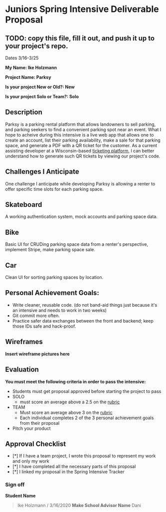 # Juniors Spring Intensive Deliverable Proposal

## TODO: copy this file, fill it out, and push it up to your project's repo.

Dates 3/16-3/25

**My Name: Ike Holzmann** 


**Project Name: Parksy** 


**Is your project New or Old?: New**


**Is your project Solo or Team?: Solo**


## Description

Parksy is a parking rental platform that allows landowners to sell parking, and parking seekers to find a convenient parking spot near an event. What I hope to acheive during this intensive is a live web app that allows one to create an account, list their parking availability, make a sale for that parking space, and generate a PDF with a QR ticket for the customer. As a current assisting developer at a Wisconsin-based [ticketing platform](https://hometowntickets.com/), I can better understand how to generate such QR tickets by viewing our project's code. 

## Challenges I Anticipate

One challenge I anticipate while developing Parksy is allowing a renter to offer specific time slots for each parking space. 

## Skateboard

A working authentication system, mock accounts and parking space data.

## Bike

Basic UI for CRUDing parking space data from a renter's perspective, implement Stripe, make parking space sale. 

## Car

Clean UI for sorting parking spaces by location.

## Personal Achievement Goals:

- Write cleaner, reusable code. (do not band-aid things just because it's an intensive and needs to work in two weeks)
- Git commit more often.
- Practice safer data exchanges between the front and backend; keep those IDs safe and hack-proof.

## Wireframes

**Insert wireframe pictures here**


## Evaluation

**You must meet the following criteria in order to pass the intensive:**

- Students must get proposal approved before starting the project to pass
- SOLO 
    - must score an average above a 2.5 on the [rubric]
- TEAM 
    - Must score an average above 3 on the [rubric]
    - Each individual completes 2 of the 3 personal achievement goals from their proposal
- Pitch your product

[rubric]:https://docs.google.com/document/d/1IOQDmohLBEBT-hyr-2vgw1mbZUNsq3fHxVfH0oRmVt0/edit


## Approval Checklist
- [*] If I have a team project, I wrote this proposal to represent my work and only my work
- [*] I have completed all the necessary parts of this proposal
- [*] I linked my proposal in the Spring Intensive Tracker

### Sign off

**Student Name**                
> Ike Holzmann / 3/16/2020
**Make School Advisor Name**
> Dani

